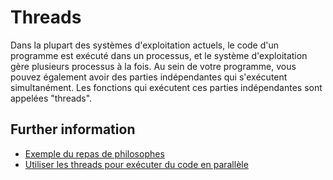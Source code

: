 # Threads

Dans la plupart des systèmes d'exploitation actuels, le code d'un programme est exécuté dans un processus, 
et le système d'exploitation gère plusieurs processus à la fois.
Au sein de votre programme, vous pouvez également avoir des parties indépendantes qui s'exécutent simultanément. Les fonctions qui exécutent ces parties indépendantes sont appelées "threads".

## Further information

- [Exemple du repas de philosophes](https://doc.rust-lang.org/1.4.0/book/dining-philosophers.html)
- [Utiliser les threads pour exécuter du code en parallèle](https://doc.rust-lang.org/book/ch16-01-threads.html)
